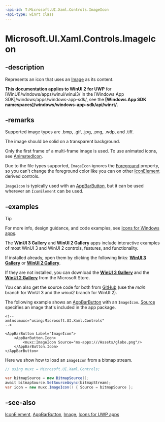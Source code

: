 ```yaml
---
-api-id: T:Microsoft.UI.Xaml.Controls.ImageIcon
-api-type: winrt class
---
```


# Microsoft.UI.Xaml.Controls.ImageIcon

<!--
public class ImageIcon : Windows.UI.Xaml.Controls.IconElement
-->

## -description

Represents an icon that uses an [Image](image.md) as its content.

**This documentation applies to WinUI 2 for UWP** for [WinUI]/windows/apps/winui/winui3/ in the [Windows App SDK]/windows/apps/windows-app-sdk/, see the **[Windows App SDK namespaces]/windows/windows-app-sdk/api/winrt/**.

## -remarks

Supported image types are .bmp, .gif, .jpg, .png, .wdp, and .tiff.

The image should be solid on a transparent background.

Only the first frame of a multi-frame image is used. To use animated icons, see [AnimatedIcon](animatedicon.md).

Due to the file types supported, `ImageIcon` ignores the [Foreground](iconelement_foreground.md) property, so you can't change the foreground color like you can on other [IconElement](iconelement.md) derived controls.

`ImageIcon` is typically used with an [AppBarButton](appbarbutton.md), but it can be used wherever an `IconElement` can be used.

## -examples

> [!TIP]
> For more info, design guidance, and code examples, see [Icons for Windows apps](/windows/apps/design/style/icons).
>
> The **WinUI 3 Gallery** and **WinUI 2 Gallery** apps include interactive examples of most WinUI 3 and WinUI 2 controls, features, and functionality.
>
> If installed already, open them by clicking the following links: [**WinUI 3 Gallery**](winui3gallery:/item/IconElement) or [**WinUI 2 Gallery**](winui2gallery:/item/IconElement).
>
> If they are not installed, you can download the [**WinUI 3 Gallery**](https://www.microsoft.com/store/productId/9P3JFPWWDZRC) and the [**WinUI 2 Gallery**](https://www.microsoft.com/store/productId/9MSVH128X2ZT) from the Microsoft Store.
>
> You can also get the source code for both from [GitHub](https://github.com/Microsoft/WinUI-Gallery) (use the *main* branch for WinUI 3 and the *winui2* branch for WinUI 2).

The following example shows an [AppBarButton](appbarbutton.md) with an `ImageIcon`. [Source](imageicon_source.md) specifies an image that's included in the app package.

```xaml
<!--
xmlns:muxc="using:Microsoft.UI.Xaml.Controls"
-->

<AppBarButton Label="ImageIcon">
    <AppBarButton.Icon>
        <muxc:ImageIcon Source="ms-appx:///Assets/globe.png"/>
    </AppBarButton.Icon>
</AppBarButton>
```

Here we show how to load an `ImageIcon` from a bitmap stream.

```csharp
// using muxc = Microsoft.UI.Xaml.Controls;

var bitmapSource = new BitmapSource();
await bitmapSource.SetSourceAsync(bitmapStream);
var icon = new muxc.ImageIcon() { Source = bitmapSource };
```

## -see-also

[IconElement](iconelement.md), [AppBarButton](appbarbutton.md), [Image](image.md), [Icons for UWP apps](/windows/uwp/style/icons)
